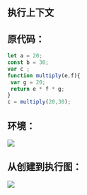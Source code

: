 ## 							执行上下文

## 原代码：

```javascript
let a = 20;
const b = 30;
var c ;
function multiply(e,f){
 var g = 20;
 return e * f * g;
}
c = multiply(20,30);
```



## 环境：

![](C:\Users\ASUS\Desktop\环境.png)

## 从创建到执行图：

![](C:\Users\ASUS\Desktop\从创建到执行1.png)


